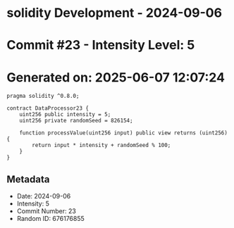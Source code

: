 ﻿# solidity Development - 2024-09-06
# Commit #23 - Intensity Level: 5
# Generated on: 2025-06-07 12:07:24
```solidity
pragma solidity ^0.8.0;

contract DataProcessor23 {
    uint256 public intensity = 5;
    uint256 private randomSeed = 826154;

    function processValue(uint256 input) public view returns (uint256) {
        return input * intensity + randomSeed % 100;
    }
}
```
## Metadata
- Date: 2024-09-06
- Intensity: 5
- Commit Number: 23
- Random ID: 676176855
